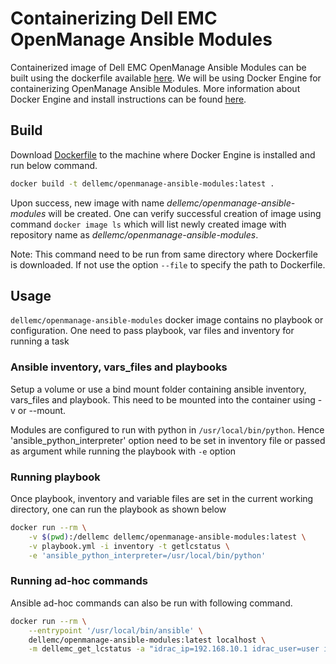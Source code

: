 # Containerizing Dell EMC OpenManage Ansible Modules
Containerized image of Dell EMC OpenManage Ansible Modules can be built using the dockerfile available [here](./Dockerfile). We will be using Docker Engine for containerizing OpenManage Ansible Modules. More information about Docker Engine and install instructions can be found [here](https://docs.docker.com/engine/).

## Build
Download [Dockerfile](./Dockerfile) to the machine where Docker Engine is installed and run below command. 
```bash
docker build -t dellemc/openmanage-ansible-modules:latest .
```
Upon success, new image with name _dellemc/openmanage-ansible-modules_ will be created. One can verify successful creation of image using command `docker image ls` which will list newly created image with repository name as _dellemc/openmanage-ansible-modules_.

Note: This command need to be run from same directory where Dockerfile is downloaded. If not use the option `--file` to specify the path to Dockerfile.
## Usage
`dellemc/openmanage-ansible-modules` docker image contains no playbook or configuration. One need to pass playbook, var files and inventory for running a task

### Ansible inventory, vars_files and playbooks
Setup a volume or use a bind mount folder containing ansible inventory, vars_files and playbook. This need to be mounted into the container using -v or --mount.

Modules are configured to run with python in `/usr/local/bin/python`. Hence 'ansible_python_interpreter' option need to be set in inventory file or passed as argument while running the playbook with `-e` option

### Running playbook
Once playbook, inventory and variable files are set in the current working directory, one can run the playbook as shown below
```bash
docker run --rm \
    -v $(pwd):/dellemc dellemc/openmanage-ansible-modules:latest \
    -v playbook.yml -i inventory -t getlcstatus \
    -e 'ansible_python_interpreter=/usr/local/bin/python'
```
### Running ad-hoc commands
Ansible ad-hoc commands can also be run with following command.
```bash
docker run --rm \
    --entrypoint '/usr/local/bin/ansible' \
    dellemc/openmanage-ansible-modules:latest localhost \
    -m dellemc_get_lcstatus -a "idrac_ip=192.168.10.1 idrac_user=user idrac_pwd=password"
```
